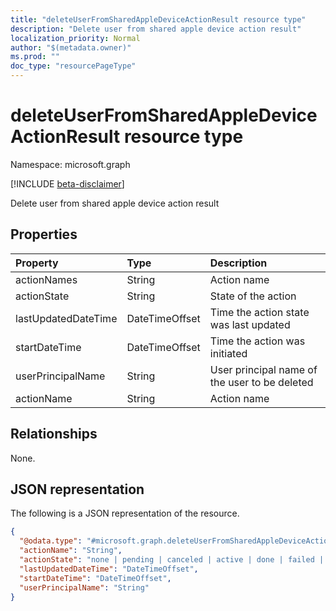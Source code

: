 ```yaml
---
title: "deleteUserFromSharedAppleDeviceActionResult resource type"
description: "Delete user from shared apple device action result"
localization_priority: Normal
author: "$(metadata.owner)"
ms.prod: ""
doc_type: "resourcePageType"
---
```


# deleteUserFromSharedAppleDeviceActionResult resource type

Namespace: microsoft.graph

[!INCLUDE [beta-disclaimer](../../includes/beta-disclaimer.md)]

Delete user from shared apple device action result

## Properties

| Property            | Type           | Description                                   |
| :------------------ | :------------- | :-------------------------------------------- |
| actionNames         | String         | Action name                                   |
| actionState         | String         | State of the action                           |
| lastUpdatedDateTime | DateTimeOffset | Time the action state was last updated        |
| startDateTime       | DateTimeOffset | Time the action was initiated                 |
| userPrincipalName   | String         | User principal name of the user to be deleted |
| actionName          | String         | Action name                                   |

## Relationships

None.

## JSON representation

The following is a JSON representation of the resource.

<!-- {
  "blockType": "resource",
  "@odata.type": "microsoft.graph.deleteUserFromSharedAppleDeviceActionResult",
}
-->

```json
{
  "@odata.type": "#microsoft.graph.deleteUserFromSharedAppleDeviceActionResult",
  "actionName": "String",
  "actionState": "none | pending | canceled | active | done | failed | notSupported",
  "lastUpdatedDateTime": "DateTimeOffset",
  "startDateTime": "DateTimeOffset",
  "userPrincipalName": "String"
}
```